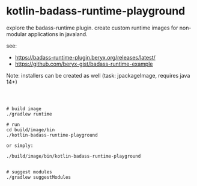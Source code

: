 # kotlin-badass-runtime-playground
explore the badass-runtime plugin. create custom runtime images for non-modular applications in javaland.

see:
- https://badass-runtime-plugin.beryx.org/releases/latest/
- https://github.com/beryx-gist/badass-runtime-example

Note: installers can be created as well (task: jpackageImage, requires java 14+)

```



# build image
./gradlew runtime

# run
cd build/image/bin
./kotlin-badass-runtime-playground

or simply:

./build/image/bin/kotlin-badass-runtime-playground


# suggest modules
./gradlew suggestModules
```
